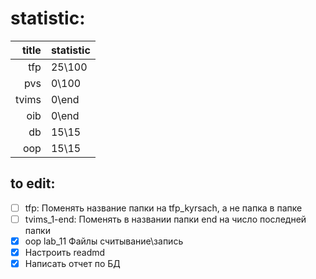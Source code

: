 # statistic:

| title | statistic |
| ----: | :-------- |
|   tfp | 25\100    |
|   pvs | 0\100     |
| tvims | 0\end     |
|   oib | 0\end     |
|    db | 15\15     |
|   oop | 15\15     |

## to edit:

- [ ] tfp: Поменять название папки на tfp_kyrsach, а не папка в папке
- [ ] tvims_1-end: Поменять в названии папки end на число последней папки
- [x] oop lab_11 Файлы считывание\запись
- [x] Настроить readmd
- [x] Написать отчет по БД
